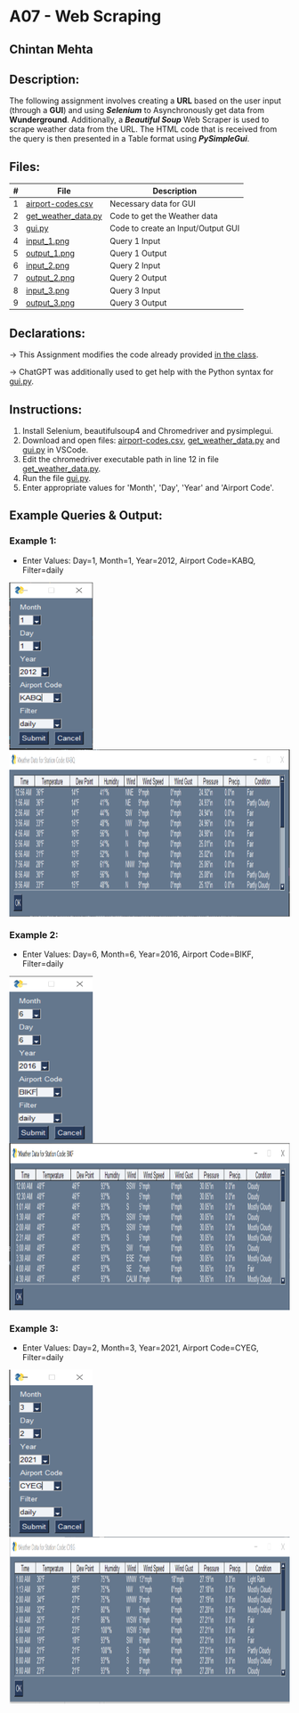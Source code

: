 # A07 - Web Scraping
## Chintan Mehta

## Description:
The following assignment involves creating a **URL** based on the user input (through a **GUI**) and using **_Selenium_** to Asynchronously get data from **Wunderground**. Additionally, a **_Beautiful Soup_** Web Scraper is used to scrape weather data from the URL. The HTML code that is received from the query is then presented in a Table format using **_PySimpleGui_**.


## Files:

|   #   | File     | Description                                      |
| :---: | -------- | ------------------------------------------------ |
|   1   | [airport-codes.csv](https://github.com/chill-chin/4883-Software-Tools/blob/main/Assignments/A07/airport-codes.csv) | Necessary data for GUI |
|   2   | [get_weather_data.py](https://github.com/chill-chin/4883-Software-Tools/blob/main/Assignments/A07/get_weather_data.py) | Code to get the Weather data  |
|   3   | [gui.py](https://github.com/chill-chin/4883-Software-Tools/blob/main/Assignments/A07/gui.py) | Code to create an Input/Output GUI |
|   4   | [input_1.png](https://github.com/chill-chin/4883-Software-Tools/blob/main/Assignments/A07/input_1.png) | Query 1 Input |
|   5   | [output_1.png](https://github.com/chill-chin/4883-Software-Tools/blob/main/Assignments/A07/output_1.png) | Query 1 Output |
|   6   | [input_2.png](https://github.com/chill-chin/4883-Software-Tools/blob/main/Assignments/A07/input_2.png) | Query 2 Input |
|   7   | [output_2.png](https://github.com/chill-chin/4883-Software-Tools/blob/main/Assignments/A07/output_2.png) | Query 2 Output |
|   8   | [input_3.png](https://github.com/chill-chin/4883-Software-Tools/blob/main/Assignments/A07/input_3.png) | Query 3 Input |
|   9   | [output_3.png](https://github.com/chill-chin/4883-Software-Tools/blob/main/Assignments/A07/output_3.png) | Query 3 Output |
## Declarations:
-> This Assignment modifies the code already provided [in the class](https://github.com/rugbyprof/4883-Software-Tools/tree/master/Assignments/A07).

-> ChatGPT was additionally used to get help with the Python syntax for [gui.py](https://github.com/chill-chin/4883-Software-Tools/blob/main/Assignments/A07/gui.py).

## Instructions:
1. Install Selenium, beautifulsoup4 and Chromedriver and pysimplegui.
2. Download and open files: [airport-codes.csv](https://github.com/chill-chin/4883-Software-Tools/blob/main/Assignments/A07/airport-codes.csv), [get_weather_data.py](https://github.com/chill-chin/4883-Software-Tools/blob/main/Assignments/A07/get_weather_data.py) and [gui.py](https://github.com/chill-chin/4883-Software-Tools/blob/main/Assignments/A07/gui.py) in VSCode.
4. Edit the chromedriver executable path in line 12 in file [get_weather_data.py](https://github.com/chill-chin/4883-Software-Tools/blob/main/Assignments/A07/get_weather_data.py).
5. Run the file [gui.py](https://github.com/chill-chin/4883-Software-Tools/blob/main/Assignments/A07/gui.py).
6. Enter appropriate values for 'Month', 'Day', 'Year' and 'Airport Code'.

## Example Queries & Output:

### Example 1:
- Enter Values: Day=1, Month=1, Year=2012, Airport Code=KABQ, Filter=daily

<img align="left" width="150" height="300" src="https://github.com/chill-chin/4883-Software-Tools/blob/main/Assignments/A07/input_1.png">
<img align="center" width="800" height="300" src="https://github.com/chill-chin/4883-Software-Tools/blob/main/Assignments/A07/output_1.png">

### Example 2:
- Enter Values: Day=6, Month=6, Year=2016, Airport Code=BIKF, Filter=daily

<img align="left" width="150" height="300" src="https://github.com/chill-chin/4883-Software-Tools/blob/main/Assignments/A07/input_2.png">
<img align="center" width="800" height="300" src="https://github.com/chill-chin/4883-Software-Tools/blob/main/Assignments/A07/output_2.png">

### Example 3:
- Enter Values: Day=2, Month=3, Year=2021, Airport Code=CYEG, Filter=daily

<img align="left" width="150" height="300" src="https://github.com/chill-chin/4883-Software-Tools/blob/main/Assignments/A07/input_3.png">
<img align="center" width="800" height="300" src="https://github.com/chill-chin/4883-Software-Tools/blob/main/Assignments/A07/output_3.png">

